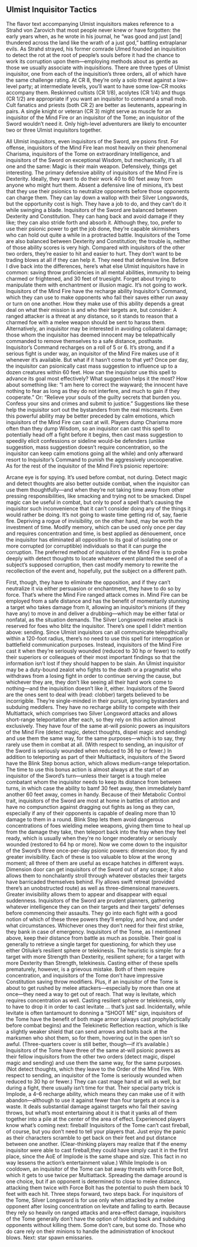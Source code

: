## Ulmist Inquisitor Tactics


The flavor text accompanying Ulmist inquisitors makes reference to a Strahd von Zarovich that most people never knew or have forgotten: the early years when, as he wrote in his journal, he “was good and just [and] thundered across the land like the wrath of a just god,” battling extraplanar evils. As Strahd strayed, his former comrade Ulmed founded an inquisition to detect the rot at the root of people’s souls before it had the chance to work its corruption upon them—employing methods about as gentle as those we usually associate with inquisitions.
There are three types of Ulmist inquisitor, one from each of the inquisition’s three orders, all of which have the same challenge rating. At CR 8, they’re only a solo threat against a low-level party; at intermediate levels, you’ll want to have some low-CR mooks accompany them. Reskinned cultists (CR 1/8), acolytes (CR 1/4) and thugs (CR 1/2) are appropriate if you want an inquisitor to command a small mob. Cult fanatics and priests (both CR 2) are better as lieutenants, appearing in pairs. A single knight or veteran (CR 3) might serve as muscle for an inquisitor of the Mind Fire or an inquisitor of the Tome; an inquisitor of the Sword wouldn’t need it. Only high-level adventurers are likely to encounter two or three Ulmist inquisitors together.

All Ulmist inquisitors, even inquisitors of the Sword, are psions first. For offense, inquisitors of the Mind Fire lean most heavily on their phenomenal Charisma, inquisitors of the Tome on extraordinary Intelligence, and inquisitors of the Sword on exceptional Wisdom, but mechanically, it’s all one and the same: Magic is their main weapon.
Defensively, things get interesting.
The primary defensive ability of inquisitors of the Mind Fire is Dexterity. Ideally, they want to do their work 40 to 60 feet away from anyone who might hurt them. Absent a defensive line of minions, it’s best that they use their psionics to neutralize opponents before those opponents can charge them. They can lay down a wallop with their Silver Longswords, but the opportunity cost is high. They have a job to do, and they can’t do it while swinging a blade.
Inquisitors of the Sword are balanced between Dexterity and Constitution. They can hang back and avoid damage if they like; they can also stride forth and absorb it. Although they, too, prefer to use their psionic power to get the job done, they’re capable skirmishers who can hold out quite a while in a protracted battle.
Inquisitors of the Tome are also balanced between Dexterity and Constitution; the trouble is, neither of those ability scores is very high. Compared with inquisitors of the other two orders, they’re easier to hit and easier to hurt. They don’t want to be trading blows at all if they can help it. They need that defensive line.
Before I dive back into the differences, here’s what else Ulmist inquisitors have in common: saving throw proficiencies in all mental abilities, immunity to being charmed or frightened, and 30 feet of truesight. Forget about trying to manipulate them with enchantment or illusion magic. It’s not going to work.
Inquisitors of the Mind Fire have the recharge ability Inquisitor’s Command, which they can use to make opponents who fail their saves either run away or turn on one another. How they make use of this ability depends a great deal on what their mission is and who their targets are, but consider: A ranged attacker is a threat at any distance, so it stands to reason that a charmed foe with a melee weapon should be sent to harass them. Alternatively, an inquisitor may be interested in avoiding collateral damage; those whom the inquisitor has deemed innocent may be telepathically commanded to remove themselves to a safe distance, posthaste.
Inquisitor’s Command recharges on a roll of 5 or 6. It’s strong, and if a serious fight is under way, an inquisitor of the Mind Fire makes use of it whenever it’s available. But what if it hasn’t come to that yet? Once per day, the inquisitor can psionically cast mass suggestion to influence up to a dozen creatures within 60 feet. How can the inquisitor use this spell to advance its goal most effectively? What suggestion helps it the most? How about something like: “I am here to correct the wayward; the innocent have nothing to fear as long as they do not interfere, and much to gain if they cooperate.” Or: “Relieve your souls of the guilty secrets that burden you. Confess your sins and crimes and submit to justice.” Suggestions like these help the inquisitor sort out the bystanders from the real miscreants.
Even this powerful ability may be better preceded by calm emotions, which inquisitors of the Mind Fire can cast at will. Players dump Charisma more often than they dump Wisdom, so an inquisitor can cast this spell to potentially head off a fight before it begins, then cast mass suggestion to speedily elicit confessions or sideline would-be defenders (unlike suggestion, mass suggestion doesn’t require concentration, so the inquisitor can keep calm emotions going all the while) and only afterward resort to Inquisitor’s Command to punish the aggressively uncooperative.
As for the rest of the inquisitor of the Mind Fire’s psionic repertoire:

Arcane eye is for spying. It’s used before combat, not during.
Detect magic and detect thoughts are also better outside combat, when the inquisitor can use them thoughtfully—and when they’re not taking time away from other pressing responsibilities, like smacking and trying not to be smacked.
Dispel magic can be useful in combat, but only to poof a spell that’s causing the inquisitor such inconvenience that it can’t consider doing any of the things it would rather be doing. It’s not going to waste time getting rid of, say, faerie fire. Depriving a rogue of invisibility, on the other hand, may be worth the investment of time.
Modify memory, which can be used only once per day and requires concentration and time, is best applied as dénouement, once the inquisitor has eliminated all opposition to its goal of isolating one or more corrupted (or corruptible) individuals so that it can purge the corruption. The preferred method of inquisitors of the Mind Fire is to probe deeply with detect thoughts to locate whatever event planted the seed of a subject’s supposed corruption, then cast modify memory to rewrite the recollection of the event and, hopefully, put the subject on a different path.

First, though, they have to eliminate the opposition, and if they can’t neutralize it via either persuasion or enchantment, they have to do so by force. That’s where the Mind Fire ranged attack comes in. Mind Fire can be employed from a safe distance and has the benefit of momentarily stunning a target who takes damage from it, allowing an inquisitor’s minions (if they have any) to move in and deliver a drubbing—which may be either fatal or nonfatal, as the situation demands. The Silver Longsword melee attack is reserved for foes who blitz the inquisitor.
There’s one spell I didn’t mention above: sending. Since Ulmist inquisitors can all communicate telepathically within a 120-foot radius, there’s no need to use this spell for interrogation or battlefield communication purposes. Instead, inquisitors of the Mind Fire cast it when they’re seriously wounded (reduced to 30 hp or fewer) to notify their superiors or colleagues of their most important findings so that the information isn’t lost if they should happen to be slain. An Ulmist inquisitor may be a duty-bound zealot who fights to the death or a pragmatist who withdraws from a losing fight in order to continue serving the cause, but whichever they are, they don’t like seeing all their hard work come to nothing—and the inquisition doesn’t like it, either.
Inquisitors of the Sword are the ones sent to deal with (read: clobber) targets believed to be incorrigible. They’re single-minded in their pursuit, ignoring bystanders and subduing meddlers. They have no recharge ability to compete with their Multiattack, which comprises two Silver Longsword attacks and allows short-range teleportation after each, so they rely on this action almost exclusively. They have four of the same at-will psionic powers as inquisitors of the Mind Fire (detect magic, detect thoughts, dispel magic and sending) and use them the same way, for the same purposes—which is to say, they rarely use them in combat at all. (With respect to sending, an inquisitor of the Sword is seriously wounded when reduced to 36 hp or fewer.)
In addition to teleporting as part of their Multiattack, inquisitors of the Sword have the Blink Step bonus action, which allows medium-range teleportation. The time to use this bonus action is almost always at the start of an inquisitor of the Sword’s turn—unless their target is a tough melee combatant whom the inquisitor needs to keep its distance from between turns, in which case the ability to bamf 30 feet away, then immediately bamf another 60 feet away, comes in handy.
Because of their Metabolic Control trait, inquisitors of the Sword are most at home in battles of attrition and have no compunction against dragging out fights as long as they can, especially if any of their opponents is capable of dealing more than 10 damage to them in a round. Blink Step lets them avoid dangerous concentrations of foes wielding melee weapons, giving them time to heal up from the damage they take, then teleport back into the fray when they feel ready, which is usually when they’re no longer moderately or seriously wounded (restored to 64 hp or more).
Now we come down to the inquisitor of the Sword’s three once-per-day psionic powers: dimension door, fly and greater invisibility. Each of these is too valuable to blow at the wrong moment; all three of them are useful as escape hatches in different ways. Dimension door can get inquisitors of the Sword out of any scrape; it also allows them to nonchalantly stroll through whatever obstacles their targets have barricaded themselves behind. Fly allows swift retreat (provided there’s an unobstructed route) as well as three-dimensional maneuvers. Greater invisibility allows them to appear and disappear with equal suddenness. Inquisitors of the Sword are prudent planners, gathering whatever intelligence they can on their targets and their targets’ defenses before commencing their assaults. They go into each fight with a good notion of which of these three powers they’ll employ, and how, and under what circumstances. Whichever ones they don’t need for their first strike, they bank in case of emergency.
Inquisitors of the Tome, as I mentioned above, keep their distance from battle as much as possible. Their goal is generally to retrieve a single target for questioning, for which they use either Otiluke’s resilient sphere or telekinesis. The heuristic is simple: for a target with more Strength than Dexterity, resilient sphere; for a target with more Dexterity than Strength, telekinesis.
Casting either of these spells prematurely, however, is a grievous mistake. Both of them require concentration, and inquisitors of the Tome don’t have impressive Constitution saving throw modifiers. Plus, if an inquisitor of the Tome is about to get rushed by melee attackers—especially by more than one at once—they need a way to get out of reach. That way is levitate, which requires concentration as well. Casting resilient sphere or telekinesis, only to have to drop it in order to cast levitate … that’s just sad.
Incidentally, while levitate is often tantamount to donning a “SHOOT ME” sign, inquisitors of the Tome have the benefit of both mage armor (always cast prophylactically before combat begins) and the Telekinetic Reflection reaction, which is like a slightly weaker shield that can send arrows and bolts back at the marksmen who shot them, so for them, hovering out in the open isn’t so awful. (Three-quarters cover is still better, though—if it’s available.)
Inquisitors of the Tome have three of the same at-will psionic powers as their fellow inquisitors from the other two orders (detect magic, dispel magic and sending) and use them the same way, for the same purposes. (Not detect thoughts, which they leave to the Order of the Mind Fire. With respect to sending, an inquisitor of the Tome is seriously wounded when reduced to 30 hp or fewer.) They can cast mage hand at will as well, but during a fight, there usually isn’t time for that.
Their special party trick is Implode, a 4–6 recharge ability, which means they can make use of it with abandon—although to use it against fewer than four targets at once is a waste. It deals substantial damage against targets who fail their saving throws, but what’s most entertaining about it is that it yanks all of them together into a pile at the center of the area of effect. Experienced players know what’s coming next: fireball! Inquisitors of the Tome can’t cast fireball, of course, but you don’t need to tell your players that. Just enjoy the panic as their characters scramble to get back on their feet and put distance between one another. (Clear-thinking players may realize that if the enemy inquisitor were able to cast fireball,they could have simply cast it in the first place, since the AoE of Implode is the same shape and size. This fact in no way lessens the action’s entertainment value.)
While Implode is on cooldown, an inquisitor of the Tome can bat away threats with Force Bolt, which it gets to use twice per Multiattack. Spreading the damage around is one choice, but if an opponent is determined to close to melee distance, attacking them twice with Force Bolt has the potential to push them back 10 feet with each hit. Three steps forward, two steps back. For inquisitors of the Tome, Silver Longsword is for use only when attacked by a melee opponent after losing concentration on levitate and falling to earth.
Because they rely so heavily on ranged attacks and area-effect damage, inquisitors of the Tome generally don’t have the option of holding back and subduing opponents without killing them. Some don’t care, but some do. Those who do care rely on their minions to handle the administration of knockout blows.
Next: star spawn emissaries.
